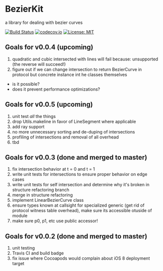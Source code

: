 # BezierKit
a library for dealing with bezier curves

[![Build Status](https://travis-ci.org/hfutrell/BezierKit.svg?branch=master)](https://travis-ci.org/hfutrell/BezierKit)
[![codecov.io](https://codecov.io/github/hfutrell/BezierKit/coverage.svg?branch=0.0.4-release)](https://codecov.io/github/BezierKit/BezierKit)
[![License: MIT](https://img.shields.io/badge/License-MIT-yellow.svg)](https://opensource.org/licenses/MIT)

## Goals for v0.0.4 (upcoming)
1. quadratic and cubic intersected with lines will fail because: unsupported (the reverse will succeed!)
2. figure out if we can change intersection to return BezierCurve in protocol but concrete instance int he classes themselves 
 * is it possible?
 * does it prevent performance optimizations?

## Goals for v0.0.5 (upcoming)
1. unit test *all* the things
2. drop Utils.makeline in favor of LineSegment where applicable
3. add ray support
4. no more unnecessary sorting and de-duping of intersections
5. profiling of intersections and removal of all overhead
6. tbd

## Goals for v0.0.3 (done and merged to master)
1. fix intersection behavior at t = 0 and t = 1
2. write unit tests for intersections to ensure proper behavior on edge cases
3. write unit tests for self intersection and determine why it's broken in structure refactoring branch
4. merge in structure refactoring
5. implement LinearBezierCurve class
6. ensure types known at callsight for specialized generic (get rid of protocol witness table overhead), make sure its accessible otuside of module
7. make sure p0, p1, etc use public accessor!

## Goals for v0.0.2 (done and merged to master)
1. unit testing
2. Travis CI and build badge
3. fix issue where Cocoapods would complain about iOS 8 deployment target
